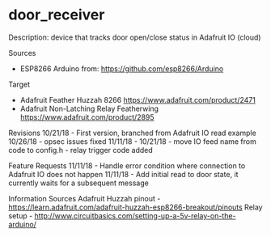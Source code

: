 # door_receiver

Description: device that tracks door open/close status in Adafruit IO (cloud)

Sources
  - ESP8266 Arduino from: https://github.com/esp8266/Arduino

Target
  - Adafruit Feather Huzzah 8266 https://www.adafruit.com/product/2471
  - Adafruit Non-Latching Relay Featherwing https://www.adafruit.com/product/2895

Revisions
	10/21/18 - First version, branched from Adafruit IO read example
	10/26/18 - opsec issues fixed
	11/11/18
		- 10/21/18 - move IO feed name from code to config.h
		- relay trigger code added
    
Feature Requests
	11/11/18 - Handle error condition where connection to Adafruit IO does not happen
	11/11/18 - Add initial read to door state, it currently waits for a subsequent message

Information Sources
	Adafruit Huzzah pinout - https://learn.adafruit.com/adafruit-huzzah-esp8266-breakout/pinouts
	Relay setup - http://www.circuitbasics.com/setting-up-a-5v-relay-on-the-arduino/